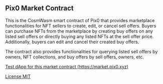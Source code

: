 ## Pix0 Market Contract

This is the CosmWasm smart contract of Pix0 that provides marketplace functionalities for NFT sellers to create, edit, or cancel sell offers. Buyers can purchase NFTs from the marketplace by creating buy offers on any listed sell offers or directly buying any listed NFTs at the sell offer price. Additionally, buyers can edit and cancel their created buy offers.

The contract also provides functionalities for querying listed sell offers by owners, NFT collections, and buy offers by sell offers, owners, etc.

[Test dApp for this market contract (https://market.pix0.xyz)](https://market.pix0.xyz)

[License MIT](https://github.com/pix0-labs/pix0-market-contract/blob/main/LICENSE)




